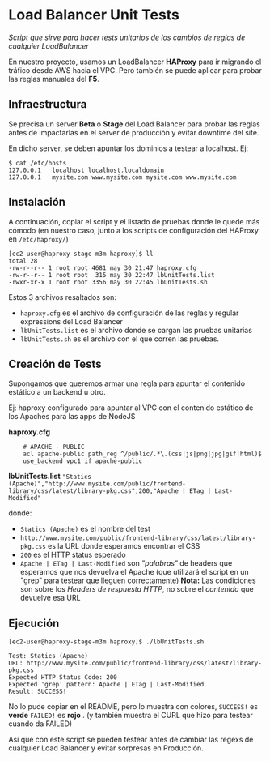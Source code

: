 Load Balancer Unit Tests
========================

_Script que sirve para hacer tests unitarios de los cambios de reglas de cualquier LoadBalancer_

En nuestro proyecto, usamos un LoadBalancer **HAProxy** para ir migrando el tráfico desde AWS hacia el VPC.
Pero también se puede aplicar para probar las reglas manuales del **F5**.

Infraestructura
---------------
Se precisa un server **Beta** o **Stage** del Load Balancer para probar las reglas antes de impactarlas en el server de producción y evitar downtime del site.

En dicho server, se deben apuntar los dominios a testear a localhost. Ej:

```
$ cat /etc/hosts
127.0.0.1   localhost localhost.localdomain
127.0.0.1   mysite.com www.mysite.com mysite.com www.mysite.com
```

Instalación
-----------
A continuación, copiar el script y el listado de pruebas donde le quede más cómodo (en nuestro caso, junto a los scripts de configuración del HAProxy en `/etc/haproxy/`)

```
[ec2-user@haproxy-stage-m3m haproxy]$ ll
total 28
-rw-r--r-- 1 root root 4681 may 30 21:47 haproxy.cfg
-rw-r--r-- 1 root root  315 may 30 22:47 lbUnitTests.list
-rwxr-xr-x 1 root root 3356 may 30 22:45 lbUnitTests.sh
```

Estos 3 archivos resaltados son:
- `haproxy.cfg` es el archivo de configuración de las reglas y regular expressions del Load Balancer
- `lbUnitTests.list` es el archivo donde se cargan las pruebas unitarias
- `lbUnitTests.sh` es el archivo con el que corren las pruebas.

Creación de Tests
-----------------
Supongamos que queremos armar una regla para apuntar el contenido estático a un backend u otro.

Ej:  haproxy configurado para apuntar al VPC con el contenido estático de los Apaches para las apps de NodeJS

**haproxy.cfg**

```
    # APACHE - PUBLIC
    acl apache-public path_reg ^/public/.*\.(css|js|png|jpg|gif|html)$
    use_backend vpc1 if apache-public
```

**lbUnitTests.list**
`"Statics (Apache)","http://www.mysite.com/public/frontend-library/css/latest/library-pkg.css",200,"Apache | ETag | Last-Modified"`

donde:
- `Statics (Apache)` es el nombre del test
- `http://www.mysite.com/public/frontend-library/css/latest/library-pkg.css` es la URL donde esperamos encontrar el CSS
- `200` es el HTTP status esperado
- `Apache | ETag | Last-Modified` son _"palabras"_ de headers que esperamos que nos devuelva el Apache (que utilizará el script en un "grep" para testear que lleguen correctamente)
**Nota:** Las condiciones son sobre los _Headers de respuesta HTTP_, no sobre el _contenido_ que devuelve esa URL

Ejecución
---------

```
[ec2-user@haproxy-stage-m3m haproxy]$ ./lbUnitTests.sh
                                                                               
Test: Statics (Apache)                                                         
URL: http://www.mysite.com/public/frontend-library/css/latest/library-pkg.css
Expected HTTP Status Code: 200                                                 
Expected 'grep' pattern: Apache | ETag | Last-Modified                         
Result: SUCCESS!                                                                                              
```

No lo pude copiar en el README, pero lo muestra con colores, `SUCCESS!` es **verde** `FAILED!` es **rojo** .
(y también muestra el CURL que hizo para testear cuando da FAILED)

Así que con este script se pueden testear antes de cambiar las regexs de cualquier Load Balancer y evitar sorpresas en Producción.


